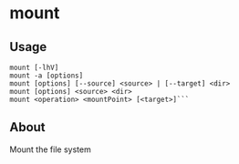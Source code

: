 # mount

## Usage
```
mount [-lhV]
mount -a [options]
mount [options] [--source] <source> | [--target] <dir>
mount [options] <source> <dir>
mount <operation> <mountPoint> [<target>]```
```

## About

Mount the file system
